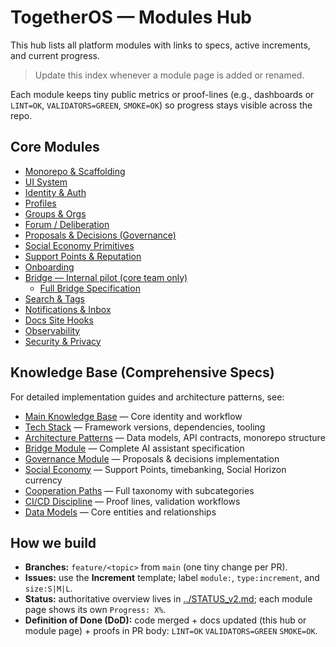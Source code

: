 # TogetherOS — Modules Hub

This hub lists all platform modules with links to specs, active increments, and current progress.

> Update this index whenever a module page is added or renamed.

Each module keeps tiny public metrics or proof-lines (e.g., dashboards or `LINT=OK`, `VALIDATORS=GREEN`, `SMOKE=OK`) so progress stays visible across the repo.

## Core Modules

- [Monorepo & Scaffolding](./scaffold.md)
- [UI System](./ui.md)
- [Identity & Auth](./auth.md)
- [Profiles](./profiles.md)
- [Groups & Orgs](./groups.md)
- [Forum / Deliberation](./forum.md)
- [Proposals & Decisions (Governance)](../../.claude/knowledge/governance-module.md)
- [Social Economy Primitives](./social-economy.md)
- [Support Points & Reputation](./reputation.md)
- [Onboarding](./onboarding.md)
- [Bridge — Internal pilot (core team only)](./bridge/landing-pilot.md)
  - [Full Bridge Specification](../../.claude/knowledge/bridge-module.md)
- [Search & Tags](./search.md)
- [Notifications & Inbox](./notifications.md)
- [Docs Site Hooks](./docs-hooks.md)
- [Observability](./observability.md)
- [Security & Privacy](./security.md)

## Knowledge Base (Comprehensive Specs)

For detailed implementation guides and architecture patterns, see:

- [Main Knowledge Base](../../.claude/knowledge/togetheros-kb.md) — Core identity and workflow
- [Tech Stack](../../.claude/knowledge/tech-stack.md) — Framework versions, dependencies, tooling
- [Architecture Patterns](../../.claude/knowledge/architecture.md) — Data models, API contracts, monorepo structure
- [Bridge Module](../../.claude/knowledge/bridge-module.md) — Complete AI assistant specification
- [Governance Module](../../.claude/knowledge/governance-module.md) — Proposals & decisions implementation
- [Social Economy](../../.claude/knowledge/social-economy.md) — Support Points, timebanking, Social Horizon currency
- [Cooperation Paths](../../.claude/knowledge/cooperation-paths.md) — Full taxonomy with subcategories
- [CI/CD Discipline](../../.claude/knowledge/ci-cd-discipline.md) — Proof lines, validation workflows
- [Data Models](../../.claude/knowledge/data-models.md) — Core entities and relationships

## How we build

- **Branches:** `feature/<topic>` from `main` (one tiny change per PR).
- **Issues:** use the **Increment** template; label `module:`, `type:increment`, and `size:S|M|L`.
- **Status:** authoritative overview lives in [../STATUS_v2.md](../STATUS_v2.md); each module page shows its own `Progress: X%`.
- **Definition of Done (DoD):** code merged + docs updated (this hub or module page) + proofs in PR body: `LINT=OK` `VALIDATORS=GREEN` `SMOKE=OK`.
